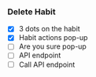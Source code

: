 ### Delete Habit
- [x] 3 dots on the habit
- [x] Habit actions pop-up
- [ ] Are you sure pop-up
- [ ] API endpoint
- [ ] Call API endpoint

